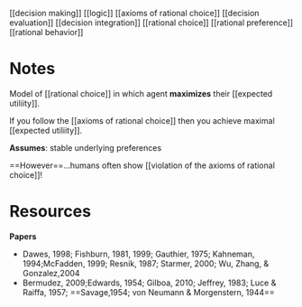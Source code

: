 [[decision making]]
[[logic]]
[[axioms of rational choice]]
[[decision evaluation]]
[[decision integration]]
[[rational choice]]
[[rational preference]]
[[rational behavior]]

# Notes
Model of [[rational choice]] in which agent **maximizes** their [[expected utiliity]].

If you follow the [[axioms of rational choice]] then you achieve maximal [[expected utiliity]].

**Assumes**: stable underlying preferences

==However==...humans often show [[violation of the axioms of rational choice]]!

# Resources
**Papers**
- Dawes, 1998; Fishburn, 1981, 1999; Gauthier, 1975; Kahneman, 1994;McFadden, 1999; Resnik, 1987; Starmer, 2000; Wu, Zhang, & Gonzalez,2004
- Bermudez, 2009;Edwards, 1954; Gilboa, 2010; Jeffrey, 1983; Luce & Raiffa, 1957; ==Savage,1954; von Neumann & Morgenstern, 1944==